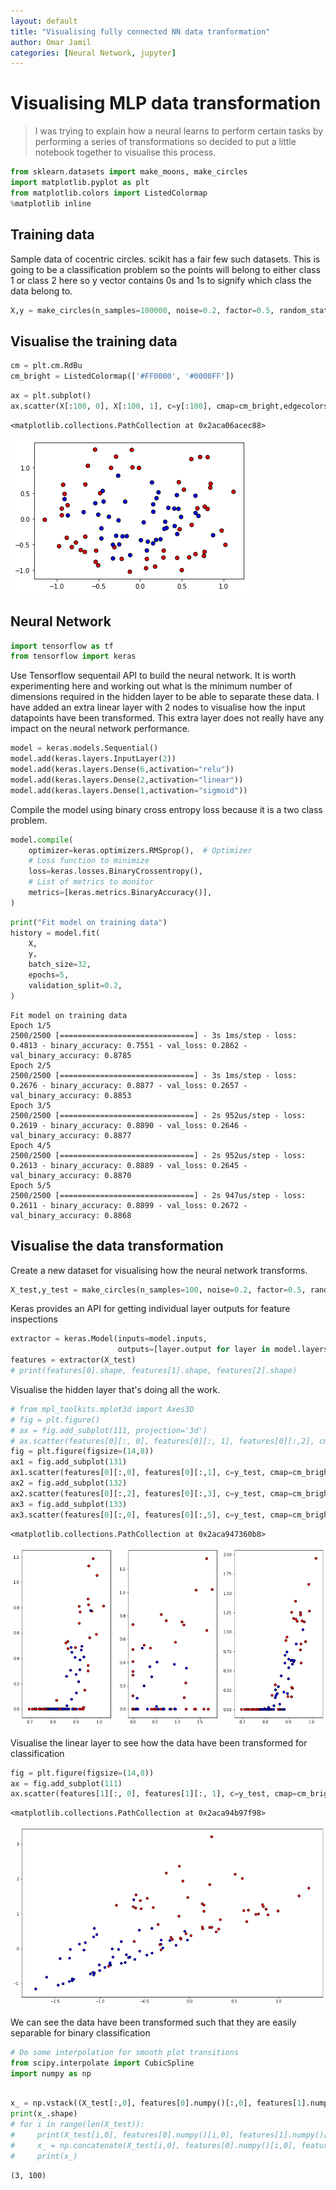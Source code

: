 ```yaml
---
layout: default
title: "Visualising fully connected NN data tranformation"
author: Omar Jamil
categories: [Neural Network, jupyter]
---
```


# Visualising MLP data transformation
> I was trying to explain how a neural learns to perform certain tasks by performing a series of transformations so decided to put a little notebook together to visualise this process.


```python
from sklearn.datasets import make_moons, make_circles
import matplotlib.pyplot as plt
from matplotlib.colors import ListedColormap
%matplotlib inline
```

## Training data
Sample data of cocentric circles. scikit has a fair few such datasets. This is going to be a classification problem so the points will belong to either class 1 or class 2 here so y vector contains 0s and 1s to signify which class the data belong to.


```python
X,y = make_circles(n_samples=100000, noise=0.2, factor=0.5, random_state=1)
```

## Visualise the training data


```python
cm = plt.cm.RdBu
cm_bright = ListedColormap(['#FF0000', '#0000FF'])
```


```python
ax = plt.subplot()
ax.scatter(X[:100, 0], X[:100, 1], c=y[:100], cmap=cm_bright,edgecolors='k')
```




    <matplotlib.collections.PathCollection at 0x2aca06acec88>




    
![png](/images/2020-10-23-NeuralNetwork_Classification_6_1.png)
    


## Neural Network


```python
import tensorflow as tf
from tensorflow import keras
```

Use Tensorflow sequentail API to build the neural network. It is worth experimenting here and working out what is the minimum number of dimensions required in the hidden layer to be able to separate these data. I have added an extra linear layer with 2 nodes to visualise how the input datapoints have been transformed. This extra layer does not really have any impact on the neural network performance.  


```python
model = keras.models.Sequential()
model.add(keras.layers.InputLayer(2))
model.add(keras.layers.Dense(6,activation="relu"))
model.add(keras.layers.Dense(2,activation="linear"))
model.add(keras.layers.Dense(1,activation="sigmoid"))
```

Compile the model using binary cross entropy loss because it is a two class problem.


```python
model.compile(
    optimizer=keras.optimizers.RMSprop(),  # Optimizer
    # Loss function to minimize
    loss=keras.losses.BinaryCrossentropy(),
    # List of metrics to monitor
    metrics=[keras.metrics.BinaryAccuracy()],
)
```


```python
print("Fit model on training data")
history = model.fit(
    X,
    y,
    batch_size=32,
    epochs=5,
    validation_split=0.2,
)
```

    Fit model on training data
    Epoch 1/5
    2500/2500 [==============================] - 3s 1ms/step - loss: 0.4813 - binary_accuracy: 0.7551 - val_loss: 0.2862 - val_binary_accuracy: 0.8785
    Epoch 2/5
    2500/2500 [==============================] - 3s 1ms/step - loss: 0.2676 - binary_accuracy: 0.8877 - val_loss: 0.2657 - val_binary_accuracy: 0.8853
    Epoch 3/5
    2500/2500 [==============================] - 2s 952us/step - loss: 0.2619 - binary_accuracy: 0.8890 - val_loss: 0.2646 - val_binary_accuracy: 0.8877
    Epoch 4/5
    2500/2500 [==============================] - 2s 952us/step - loss: 0.2613 - binary_accuracy: 0.8889 - val_loss: 0.2645 - val_binary_accuracy: 0.8870
    Epoch 5/5
    2500/2500 [==============================] - 2s 947us/step - loss: 0.2611 - binary_accuracy: 0.8899 - val_loss: 0.2672 - val_binary_accuracy: 0.8868


## Visualise the data transformation
Create a new dataset for visualising how the neural network transforms.


```python
X_test,y_test = make_circles(n_samples=100, noise=0.2, factor=0.5, random_state=1)
```

Keras provides an API for getting individual layer outputs for feature inspections


```python
extractor = keras.Model(inputs=model.inputs,
                        outputs=[layer.output for layer in model.layers])
features = extractor(X_test)
# print(features[0].shape, features[1].shape, features[2].shape)
```

Visualise the hidden layer that's doing all the work.


```python
# from mpl_toolkits.mplot3d import Axes3D
# fig = plt.figure()
# ax = fig.add_subplot(111, projection='3d')
# ax.scatter(features[0][:, 0], features[0][:, 1], features[0][:,2], cmap=cm_bright,edgecolors='k')
fig = plt.figure(figsize=(14,8))
ax1 = fig.add_subplot(131)
ax1.scatter(features[0][:,0], features[0][:,1], c=y_test, cmap=cm_bright, edgecolors='k')
ax2 = fig.add_subplot(132)
ax2.scatter(features[0][:,2], features[0][:,3], c=y_test, cmap=cm_bright, edgecolors='k')
ax3 = fig.add_subplot(133)
ax3.scatter(features[0][:,0], features[0][:,5], c=y_test, cmap=cm_bright, edgecolors='k')
```




    <matplotlib.collections.PathCollection at 0x2aca947360b8>




    
![png](/images/2020-10-23-NeuralNetwork_Classification_19_1.png)
    


Visualise the linear layer to see how the data have been transformed for classification


```python
fig = plt.figure(figsize=(14,8))
ax = fig.add_subplot(111)
ax.scatter(features[1][:, 0], features[1][:, 1], c=y_test, cmap=cm_bright,edgecolors='k')
```




    <matplotlib.collections.PathCollection at 0x2aca94b97f98>




    
![png](/images/2020-10-23-NeuralNetwork_Classification_21_1.png)
    


We can see the data have been transformed such that they are easily separable for binary classification


```python
# Do some interpolation for smooth plot transitions
from scipy.interpolate import CubicSpline
import numpy as np
```


```python

x_ = np.vstack((X_test[:,0], features[0].numpy()[:,0], features[1].numpy()[:,0]))
print(x_.shape)
# for i in range(len(X_test)):
#     print(X_test[i,0], features[0].numpy()[i,0], features[1].numpy()[i,0])
#     x_ = np.concatenate(X_test[i,0], features[0].numpy()[i,0], features[1].numpy()[i,0])
#     print(x_)
```

    (3, 100)



```python

```
